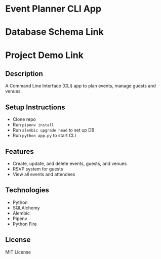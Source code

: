 # Event Planner CLI App

# Database Schema Link


# Project Demo Link


## Description
A Command Line Interface (CLI) app to plan events, manage guests and venues.

## Setup Instructions
- Clone repo
- Run `pipenv install`
- Run `alembic upgrade head` to set up DB
- Run `python app.py` to start CLI

## Features
- Create, update, and delete events, guests, and venues
- RSVP system for guests
- View all events and attendees

## Technologies
- Python
- SQLAlchemy
- Alembic
- Pipenv
- Python Fire

## License
MIT License
